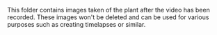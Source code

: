 This folder contains images taken of the plant after the video has been recorded. These images won't be deleted and can be used for various purposes such as creating timelapses or similar.